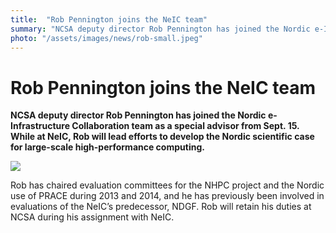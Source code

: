 ```yaml
---
title:  "Rob Pennington joins the NeIC team" 
summary: "NCSA deputy director Rob Pennington has joined the Nordic e-Infrastructure Collaboration team as a special advisor from Sept. 15. While at NeIC, Rob will lead efforts to develop the Nordic scientific case for large-scale high-performance computing."
photo: "/assets/images/news/rob-small.jpeg"
---
```


Rob Pennington joins the NeIC team
==================================

**NCSA deputy director Rob Pennington has joined the Nordic e-Infrastructure Collaboration team as a special advisor from Sept. 15. While at NeIC, Rob will lead efforts to develop the Nordic scientific case for large-scale high-performance computing.**

<img class="smallpic" src="{% include baseurl %}/assets/images/news/rob-small.jpeg">

Rob has chaired evaluation committees for the NHPC project and the Nordic use of PRACE during 2013 and 2014, and he has previously been involved in evaluations of the NeIC’s predecessor, NDGF. Rob will retain his duties at NCSA during his assignment with NeIC.
